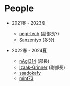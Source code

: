 # People

- 2021春 - 2023夏
  - [negi-tech](https://github.com/negi-tech) (副部長?)
  - [Sanzentyo](https://github.com/Sanzentyo) (多分)

- 2022春 - 2024夏
  - [nAgI314](https://github.com/nAgI314) (部長)
  - [Izaak-Grinner](https://github.com/Izaak-Grinner) (副部長)
  - [ssadokafy](https://github.com/ssadokafy)
  - [mint73](https://github.com/mint73)
